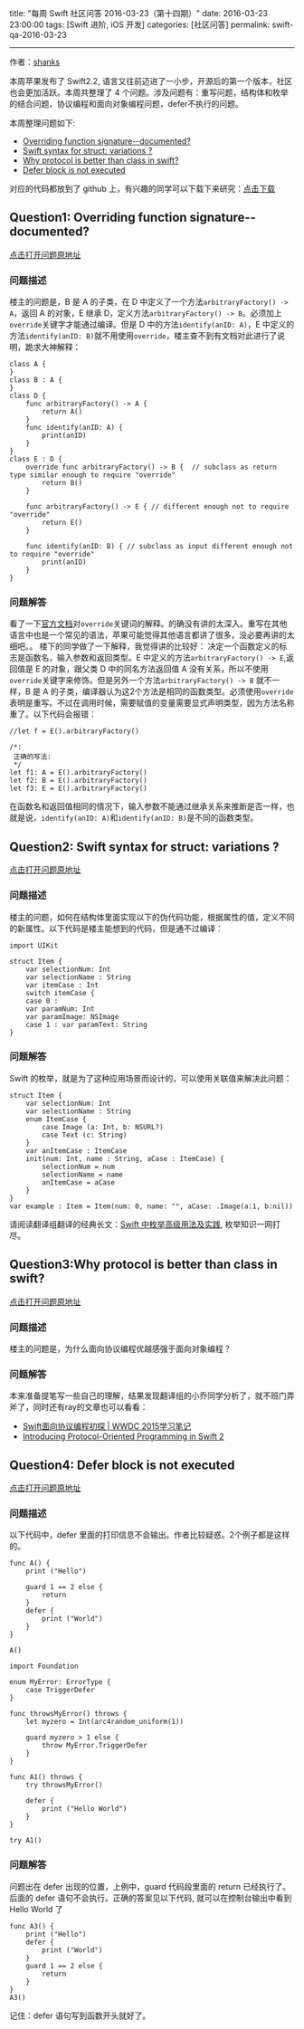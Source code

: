title: "每周 Swift 社区问答 2016-03-23（第十四期）"
date: 2016-03-23 23:00:00
tags: [Swift 进阶, iOS 开发]
categories: [社区问答]
permalink: swift-qa-2016-03-23

---

作者：[shanks](http://codebuild.me)

本周苹果发布了 Swift2.2, 语言又往前迈进了一小步，开源后的第一个版本，社区也会更加活跃。本周共整理了 4 个问题。涉及问题有：重写问题，结构体和枚举的结合问题，协议编程和面向对象编程问题，defer不执行的问题。


本周整理问题如下:

* [Overriding function signature--documented?](#Question1)
* [Swift syntax for struct: variations ?](#Question2)
* [Why protocol is better than class in swift? ](#Question3)
* [Defer block is not executed](#Question4)


<!--more-->


对应的代码都放到了 github 上，有兴趣的同学可以下载下来研究：[点击下载](https://github.com/SwiftGGTeam/SwiftCommunityWeeklyQA/tree/master/20160323)

<!--more-->

<a name="Question1"></a>
## Question1: Overriding function signature--documented?
[点击打开问题原地址](https://forums.developer.apple.com/thread/43120)
### 问题描述

楼主的问题是，B 是 A 的子类，在 D 中定义了一个方法`arbitraryFactory() -> A`，返回 A 的对象，E 继承 D，定义方法`arbitraryFactory() -> B`。必须加上`override`关键字才能通过编译。但是 D 中的方法`identify(anID: A)`，E 中定义的方法`identify(anID: B)`就不用使用`override`，楼主查不到有文档对此进行了说明，跪求大神解释：

```
class A {
}
class B : A {
}
class D {
    func arbitraryFactory() -> A {
        return A()
    }
    func identify(anID: A) {
        print(anID)
    }
}
class E : D {
    override func arbitraryFactory() -> B {  // subclass as return type similar enough to require "override"
        return B()
    }
    
    func arbitraryFactory() -> E { // different enough not to require "override"
        return E()
    }
    
    func identify(anID: B) { // subclass as input different enough not to require "override"
        print(anID)
    }
}
```

### 问题解答

看了一下[官方文档](https://developer.apple.com/library/ios/documentation/Swift/Conceptual/Swift_Programming_Language/Inheritance.html)对`override`关键词的解释。的确没有讲的太深入。重写在其他语言中也是一个常见的语法，苹果可能觉得其他语言都讲了很多，没必要再讲的太细吧。。
楼下的同学做了一下解释，我觉得讲的比较好：
决定一个函数定义的标志是函数名，输入参数和返回类型。E 中定义的方法`arbitraryFactory() -> E`,返回值是 E 的对象，跟父类 D 中的同名方法返回值 A 没有关系，所以不使用`override`关键字来修饰。但是另外一个方法`arbitraryFactory() -> B` 就不一样，B 是 A 的子类，编译器认为这2个方法是相同的函数类型。必须使用`override`表明是重写。不过在调用时候，需要赋值的变量需要显式声明类型，因为方法名称重了。以下代码会报错：

```
//let f = E().arbitraryFactory()

/*:
 正确的写法:
 */
let f1: A = E().arbitraryFactory()
let f2: B = E().arbitraryFactory()
let f3: E = E().arbitraryFactory()
```
在函数名和返回值相同的情况下，输入参数不能通过继承关系来推断是否一样，也就是说，`identify(anID: A)`和`identify(anID: B)`是不同的函数类型。




<a name="Question2"></a>

## Question2: Swift syntax for struct: variations ?
[点击打开问题原地址](https://forums.developer.apple.com/thread/42887)
### 问题描述

楼主的问题，如何在结构体里面实现以下的伪代码功能，根据属性的值，定义不同的新属性。以下代码是楼主能想到的代码，但是通不过编译：

```
import UIKit

struct Item {
    var selectionNum: Int
    var selectionName : String
    var itemCase : Int
    switch itemCase {
    case 0 :
    var paramNum: Int
    var paramImage: NSImage
    case 1 : var paramText: String
}
```

### 问题解答

Swift 的枚举，就是为了这种应用场景而设计的，可以使用关联值来解决此问题：

```
struct Item {
    var selectionNum: Int
    var selectionName : String
    enum ItemCase {
        case Image (a: Int, b: NSURL?)
        case Text (c: String)
    }
    var anItemCase : ItemCase
    init(num: Int, name : String, aCase : ItemCase) {
        selectionNum = num
        selectionName = name
        anItemCase = aCase
    }
}
var example : Item = Item(num: 0, name: "", aCase: .Image(a:1, b:nil))
```
请阅读翻译组翻译的经典长文：[Swift 中枚举高级用法及实践](http://swift.gg/2015/11/20/advanced-practical-enum-examples/), 枚举知识一网打尽。


<a name="Question3"></a>
## Question3:Why protocol is better than class in swift?
[点击打开问题原地址](http://stackoverflow.com/questions/36145986/why-protocol-is-better-than-class-in-swift)
### 问题描述

楼主的问题是，为什么面向协议编程优越感强于面向对象编程？

### 问题解答

本来准备提笔写一些自己的理解，结果发现翻译组的小乔同学分析了，就不班门弄斧了，同时还有ray的文章也可以看看：
 
 * [Swift面向协议编程初探 | WWDC 2015学习笔记](http://wxgbridgeq.github.io/blog/2015/07/21/protocol-oriented-programming-first/)
 * [Introducing Protocol-Oriented Programming in Swift 2](https://www.raywenderlich.com/109156/introducing-protocol-oriented-programming-in-swift-2)


<a name="Question4"></a>
## Question4: Defer block is not executed
[点击打开问题原地址](http://stackoverflow.com/questions/36169415/defer-block-is-not-executed)
### 问题描述

以下代码中，defer 里面的打印信息不会输出。作者比较疑惑。2个例子都是这样的。

```
func A() {
    print ("Hello")
   
    guard 1 == 2 else {
        return
    }
    defer {
        print ("World")
    }
}

A()

import Foundation

enum MyError: ErrorType {
    case TriggerDefer
}

func throwsMyError() throws {
    let myzero = Int(arc4random_uniform(1))
    
    guard myzero > 1 else {
        throw MyError.TriggerDefer
    }
}

func A1() throws {
    try throwsMyError()
    
    defer {
        print ("Hello World")
    }
}

try A1()
```

### 问题解答

问题出在 defer 出现的位置，上例中，guard 代码段里面的 return 已经执行了。后面的 defer 语句不会执行。正确的答案见以下代码, 就可以在控制台输出中看到 Hello World 了

```
func A3() {
    print ("Hello")
    defer {
        print ("World")
    }
    guard 1 == 2 else {
        return
    }
}
A3()

```

记住：defer 语句写到函数开头就好了。

































